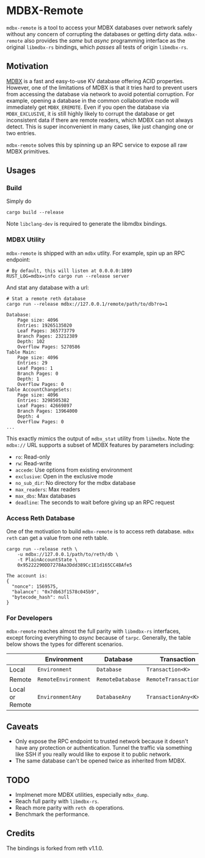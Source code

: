 # MDBX-Remote

`mdbx-remote` is a tool to access your MDBX databases over network safely without any concern of corrupting the databases or getting dirty data. `mdbx-remote` also provides the _same_ but _async_ programming interface as the original `libmdbx-rs` bindings, which _passes_ all tests of origin `libmdbx-rs`.

## Motivation

[MDBX](https://libmdbx.dqdkfa.ru/) is a fast and easy-to-use KV database offering ACID properties. However, one of the limitations of MDBX is that it tries hard to prevent users from accessing the database via network to avoid potential corruption. For example, opening a database in the common collaborative mode will immediately get `MDBX_EREMOTE`. Even if you open the database via `MDBX_EXCLUSIVE`, it is still highly likely to corrupt the database or get inconsistent data if there are remote readers, which MDBX can not always detect. This is super inconvenient in many cases, like just changing one or two entries.

`mdbx-remote` solves this by spinning up an RPC service to expose all raw MDBX primitives.

## Usages

### Build

Simply do

```
cargo build --release
```

Note `libclang-dev` is required to generate the libmdbx bindings.

### MDBX Utility

`mdbx-remote` is shipped with an `mdbx` utlity. For example, spin up an RPC endpoint:

```
# By default, this will listen at 0.0.0.0:1899
RUST_LOG=mdbx=info cargo run --release server
```

And stat any database with a url:

```
# Stat a remote reth database
cargo run --release mdbx://127.0.0.1/remote/path/to/db?ro=1

Database:
	Page size: 4096
	Entries: 19265135020
	Leaf Pages: 365773779
	Branch Pages: 23212389
	Depth: 102
	Overflow Pages: 5270586
Table Main:
	Page size: 4096
	Entries: 29
	Leaf Pages: 1
	Branch Pages: 0
	Depth: 1
	Overflow Pages: 0
Table AccountChangeSets:
	Page size: 4096
	Entries: 3298505382
	Leaf Pages: 42669897
	Branch Pages: 13964000
	Depth: 4
	Overflow Pages: 0
...
```

This exactly mimics the output of `mdbx_stat` utility from `libmdbx`. Note the `mdbx://` URL supports a subset of MDBX features by parameters including:

- `ro`: Read-only
- `rw`: Read-write
- `accede`: Use options from existing environment
- `exclusive`: Open in the exclusive mode
- `no_sub_dir`: No directory for the mdbx database
- `max_readers`: Max readers
- `max_dbs`: Max databases
- `deadline`: The seconds to wait before giving up an RPC request

### Access Reth Database

One of the motivation to build `mdbx-remote` is to access reth database. `mdbx reth` can get a value from one reth table.

```
cargo run --release reth \
    -u mdbx://127.0.0.1/path/to/reth/db \
    -t PlainAccountState \
    0x95222290DD7278Aa3Ddd389Cc1E1d165CC4BAfe5

The account is:
{
  "nonce": 1569575,
  "balance": "0x7db63f1578c045b9",
  "bytecode_hash": null
}
```

### For Developers

`mdbx-remote` reaches almost the full parity with `libmdbx-rs` interfaces, except forcing everything to _async_ because of `tarpc`. Generally, the table below shows the types for different scenarios.

||Environment|Database|Transaction|Cursor|
|-|-|-|-|-|
|Local|`Environment`|`Database`|`Transaction<K>`|`Cursor<K>`|
|Remote|`RemoteEnvironment`|`RemoteDatabase`|`RemoteTransaction<K>`|`RemoteCursor<K>`|
|Local or Remote|`EnvironmentAny`|`DatabaseAny`|`TransactionAny<K>`|`CursorAny<K>`|

## Caveats

- Only expose the RPC endpoint to trusted network because it doesn't have any protection or authentication. Tunnel the traffic via something like SSH if you really would like to expose it to public network.
- The same database can't be opened twice as inherited from MDBX.

## TODO

- Implmenet more MDBX utilities, especially `mdbx_dump`.
- Reach full parity with `libmdbx-rs`.
- Reach more parity with `reth db` operations.
- Benchmark the performance.

## Credits

The bindings is forked from reth v1.1.0.
